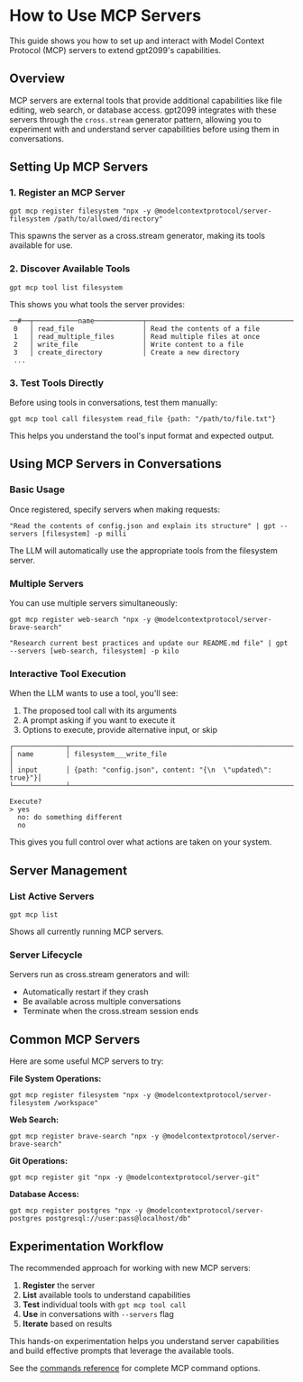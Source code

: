 # How to Use MCP Servers

This guide shows you how to set up and interact with Model Context Protocol (MCP) servers to extend gpt2099's capabilities.

## Overview

MCP servers are external tools that provide additional capabilities like file editing, web search, or database access. gpt2099 integrates with these servers through the `cross.stream` generator pattern, allowing you to experiment with and understand server capabilities before using them in conversations.

## Setting Up MCP Servers

### 1. Register an MCP Server

```nushell
gpt mcp register filesystem "npx -y @modelcontextprotocol/server-filesystem /path/to/allowed/directory"
```

This spawns the server as a cross.stream generator, making its tools available for use.

### 2. Discover Available Tools

```nushell
gpt mcp tool list filesystem
```

This shows you what tools the server provides:

```text
──#──┬───────────name────────────┬─────────────────────────────────────
 0   │ read_file                 │ Read the contents of a file
 1   │ read_multiple_files       │ Read multiple files at once
 2   │ write_file                │ Write content to a file
 3   │ create_directory          │ Create a new directory
 ...
```

### 3. Test Tools Directly

Before using tools in conversations, test them manually:

```nushell
gpt mcp tool call filesystem read_file {path: "/path/to/file.txt"}
```

This helps you understand the tool's input format and expected output.

## Using MCP Servers in Conversations

### Basic Usage

Once registered, specify servers when making requests:

```nushell
"Read the contents of config.json and explain its structure" | gpt --servers [filesystem] -p milli
```

The LLM will automatically use the appropriate tools from the filesystem server.

### Multiple Servers

You can use multiple servers simultaneously:

```nushell
gpt mcp register web-search "npx -y @modelcontextprotocol/server-brave-search"

"Research current best practices and update our README.md file" | gpt --servers [web-search, filesystem] -p kilo
```

### Interactive Tool Execution

When the LLM wants to use a tool, you'll see:
1. The proposed tool call with its arguments
2. A prompt asking if you want to execute it
3. Options to execute, provide alternative input, or skip

```text
┌─────────────┬──────────────────────────────────────────────────────────┐
│ name        │ filesystem___write_file                                  │
│ input       │ {path: "config.json", content: "{\n  \"updated\": true}"}│
└─────────────┴──────────────────────────────────────────────────────────┘

Execute? 
> yes
  no: do something different  
  no
```

This gives you full control over what actions are taken on your system.

## Server Management

### List Active Servers

```nushell
gpt mcp list
```

Shows all currently running MCP servers.

### Server Lifecycle

Servers run as cross.stream generators and will:
- Automatically restart if they crash
- Be available across multiple conversations
- Terminate when the cross.stream session ends

## Common MCP Servers

Here are some useful MCP servers to try:

**File System Operations:**
```nushell
gpt mcp register filesystem "npx -y @modelcontextprotocol/server-filesystem /workspace"
```

**Web Search:**
```nushell
gpt mcp register brave-search "npx -y @modelcontextprotocol/server-brave-search"
```

**Git Operations:**
```nushell
gpt mcp register git "npx -y @modelcontextprotocol/server-git"
```

**Database Access:**
```nushell
gpt mcp register postgres "npx -y @modelcontextprotocol/server-postgres postgresql://user:pass@localhost/db"
```

## Experimentation Workflow

The recommended approach for working with new MCP servers:

1. **Register** the server
2. **List** available tools to understand capabilities
3. **Test** individual tools with `gpt mcp tool call`
4. **Use** in conversations with `--servers` flag
5. **Iterate** based on results

This hands-on experimentation helps you understand server capabilities and build effective prompts that leverage the available tools.

See the [commands reference](../commands.md#gpt-mcp) for complete MCP command options.